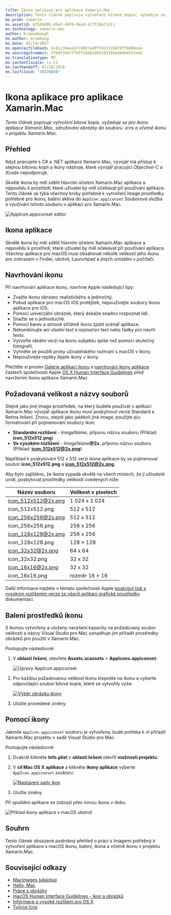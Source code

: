 ```yaml
---
title: Ikona aplikace pro aplikace Xamarin.Mac
description: Tento článek popisuje vytvoření bitové kopie, vyžaduje se pro ikonu aplikace Xamarin.Mac, sdružování obrázky do souboru .icns a včetně ikonu v projektu Xamarin.Mac.
ms.prod: xamarin
ms.assetid: 675b9405-d9a7-49f0-94ad-417f10a71d11
ms.technology: xamarin-mac
author: bradumbaugh
ms.author: brumbaug
ms.date: 03/14/2017
ms.openlocfilehash: 9c81138aea57c0027ad0f53e3116878ffb800eae
ms.sourcegitcommit: ffb0f3dbf77b5f244b195618316bbd8964541e42
ms.translationtype: MT
ms.contentlocale: cs-CZ
ms.lasthandoff: 07/26/2018
ms.locfileid: "39276038"
---
```

# <a name="application-icon-for-xamarinmac-apps"></a>Ikona aplikace pro aplikace Xamarin.Mac

_Tento článek popisuje vytvoření bitové kopie, vyžaduje se pro ikonu aplikace Xamarin.Mac, sdružování obrázky do souboru .icns a včetně ikonu v projektu Xamarin.Mac._


## <a name="overview"></a>Přehled

Když pracujete s C# a .NET aplikace Xamarin.Mac, vývojář má přístup k stejnou bitovou kopii a ikony nástroje, které vývojář pracující *Objective-C* a *Xcode* nepodporuje.

Skvělé ikona by měl sdělit hlavním účelem Xamarin.Mac aplikace a nápovědu k prostředí, které uživatel by měl očekávat při používání aplikace. Tento článek se týká všechny kroky potřebné k vytvoření Image prostředky potřebné pro ikonu, balení aktiva do `AppIcon.appiconset` Souborová služba a využívání tohoto souboru v aplikaci pro Xamarin.Mac.

![AppIcon.appiconset editor](app-icon-images/intro01.png "The AppIcon.appiconset editoru")


## <a name="application-icon"></a>Ikona aplikace

Skvělé ikona by měl sdělit hlavním účelem Xamarin.Mac aplikace a nápovědu k prostředí, které uživatel by měl očekávat při používání aplikace. Všechny aplikace pro macOS musí obsahovat několik velikosti jeho ikonu pro zobrazení v Finder, ukotvit, Launchpad a jiných umístění v počítači.


## <a name="designing-the-icon"></a>Navrhování ikonu

Při navrhování aplikace ikonu, navrhne Apple následující tipy:

- Zvažte ikonu obrazec realistického a jedinečný.
- Pokud aplikace pro macOS iOS protějšek, nepoužívejte soubory ikonu aplikace pro iOS.
- Pomocí univerzální obrázek, který dokáže snadno rozpoznat lidí.
- Snažte se o jednoduché.
- Pomocí barev a stínové střídmě ikonu zjistit scénář aplikace.
- Nekombinujte ani vlastní text s _naznačen_ text nebo řádky pro návrh textu.
- Vytvořte ideální verzi na ikonu subjektu spíše než pomocí skutečný fotografii.
- Vyhněte se použití prvky uživatelského rozhraní s macOS v ikony.
- Nepoužívejte repliky Apple ikony v ikony.

Přečtěte si prosím [Galerie aplikací ikonu](https://developer.apple.com/library/mac/documentation/UserExperience/Conceptual/OSXHIGuidelines/Gallery.html#//apple_ref/doc/uid/20000957-CH88-SW1) a [navrhování ikony aplikace](https://developer.apple.com/library/mac/documentation/UserExperience/Conceptual/OSXHIGuidelines/Designing.html#//apple_ref/doc/uid/20000957-CH87-SW1) částech společnosti Apple [OS X Human Interface Guidelines](https://developer.apple.com/library/mac/documentation/UserExperience/Conceptual/OSXHIGuidelines/) před navržením ikonu aplikace Xamarin.Mac.


## <a name="required-image-sizes-and-filenames"></a>Požadovaná velikost a názvy souborů

Stejně jako jiné Image prostředek, na který budete používat v aplikaci Xamarin.Mac vývojář aplikace ikonu musí poskytnout verze Standard a Retina řešení. Znovu, stejně jako jakékoli jiné image, použijte `@2x` formátování při pojmenování soubory ikon:

- **Standardní rozlišení**  - _ImageName_**.** _příponu názvu souboru_ (Příklad: **icon_512x512.png**)
- **Ve vysokém rozlišení**  - _ImageName_**@2x.** _příponu názvu souboru_ (Příklad: **icon_512x512@2x.png**)

Například k poskytování 512 x 512 verzi ikona aplikace by se pojmenoval soubor **icon_512x512.png** a **icon_512x512@2x.png**.

Aby bylo zajištěno, že ikona vypadá skvělé na všech místech, že ji uživatelé uvidí, poskytovat prostředky velikostí uvedených níže:

|Název souboru|Velikost v pixelech|
|---|---|
|icon_512x512@2x.png|1 024 x 1 024|
|icon_512x512.png|512 x 512|
|icon_256x256@2x.png|512 x 512|
|icon_256x256.png|256 x 256|
|icon_128x128@2x.png|256 x 256|
|icon_128x128.png|128 × 128|
|icon_32x32@2x.png|64 x 64|
|icon_32x32.png|32 x 32|
|icon_16x16@2x.png|32 x 32|
|icon_16x16.png|rozměr 16 × 16|

Další informace najdete v tématu společnosti Apple [poskytují tisk s vysokým rozlišením verze ze všech aplikací grafické prostředky](https://developer.apple.com/library/mac/documentation/GraphicsAnimation/Conceptual/HighResolutionOSX/Optimizing/Optimizing.html#//apple_ref/doc/uid/TP40012302-CH7-SW3) dokumentaci.


## <a name="packaging-the-icon-resources"></a>Balení prostředků ikonu

S ikonou vytvořeny a uloženy navýšení kapacity na požadovaný soubor velikosti a názvy Visual Studio pro Mac usnadňuje jim přiřadit prostředky obrázků pro použití v Xamarin.Mac.

Postupujte následovně:

1. V **oblasti řešení**, otevřete **Assets.xcassets** > **AppIcons.appiconset**: 

    ![Úpravy AppIcon.appiconset](app-icon-images/intro01.png "úpravy AppIcon.appiconset")
2. Pro každou požadovanou velikost ikonu klepněte na ikonu a vyberte odpovídající soubor bitové kopie, které se vytvořily výše: 

    [![Výběr obrázku ikony](app-icon-images/intro02.png "výběrem ikony image")](app-icon-images/intro02-large.png#lightbox)
3. Uložte provedené změny.


## <a name="using-the-icon"></a>Pomocí ikony

Jakmile `AppIcon.appiconset` souboru je vytvořena, bude potřeba k ní přiřadit Xamarin.Mac projektu v sadě Visual Studio pro Mac.

Postupujte následovně:

1. Dvakrát klikněte **Info.plist** v **oblasti řešení** otevřít **možnosti projektu**.
2. V **cíl Mac OS X aplikace** a klikněte **ikony aplikace** vyberte `AppIcon.appiconset` souboru: 

    [![Nastavení sady ikon](app-icon-images/icon01.png "nastavenou ikonu")](app-icon-images/icon01-large.png#lightbox)
3. Uložte změny.

Při spuštění aplikace se zobrazí přes novou ikonu v doku:

![Příklad ikony aplikace v macOS ukotvit](app-icon-images/icon04.png "ukotvit příklad ikony aplikace v macOS")


## <a name="summary"></a>Souhrn

Tento článek obsazené podrobný přehled o práci s Imagemi potřebný k vytvoření aplikace s macOS ikonu, balení, ikona a včetně ikonu v projektu Xamarin.Mac.


## <a name="related-links"></a>Související odkazy

- [MacImages (ukázka)](https://developer.xamarin.com/samples/mac/MacImages/)
- [Hello, Mac](~/mac/get-started/hello-mac.md)
- [Práce s obrázky](~/mac/app-fundamentals/image.md)
- [macOS Human Interface Guidelines - ikon a obrázků](https://developer.apple.com/macos/human-interface-guidelines/icons-and-images/image-size-and-resolution/)
- [Informace o vysoké rozlišení pro OS X](https://developer.apple.com/library/content/documentation/GraphicsAnimation/Conceptual/HighResolutionOSX/Introduction/Introduction.html)
- [Tvůrce Icns](https://itunes.apple.com/us/app/icns-builder/id554660130?mt=12)
